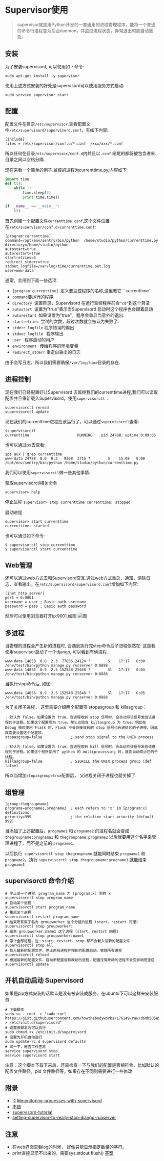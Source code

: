 Supervisor使用
===========

> supervisor就是用Python开发的一套通用的进程管理程序，能将一个普通的命令行进程变为后台daemon，并监控进程状态，异常退出时能自动重启。


安装
-------

为了安装supervisord, 可以使用如下命令:  

`sudo apt-get install -y supervisor`

使用上述方式安装的好处是supervisord可以使用服务方式启动:

`sudo service supervisor start`

配置
-------
配置文件在目录`/etc/supervisor`.查看配置文件`/etc/supervisord/supervisord.conf`，有如下内容:
```
[include]
files = /etc/supervisor/conf.d/*.conf  /xxx/xxx/*.conf
```
所以任何在目录```/etc/supervisor/conf.d```内并且以```.conf```
结尾的都将被包含进来.
目录之间以空格分隔. 

现在来看一个简单的例子.监控的进程为currenttime.py,内容如下:
```python
import time
def t():
    while 1:
        time.sleep(5)
        print time.time()

if __name__ =='__main__':
    t()

```
首先创建一个配置文件```currenttime.conf```,这个文件位置在```/etc/supervisor/conf.d/currenttime.conf```:  

```
[program:currenttime]
command=/opt/env/sentry/bin/python  /home/studio/python/currenttime.py
directory=/home/studio/python
autostart=true
autorestart=true
startretries=3
redirect_stderr=true    
stdout_logfile=/var/log/time/currenttime.out.log
user=www-data
```
通常，会用到下面一些选项:  

- ```[program:currenttime] ```定义要监控程序的名称,这里教它```currenttime``
- ```command```要运行的程序
- ```directory ```设置目录，Supervisord 在运行监控程序前会```"cd"```到这个目录
- ```autostart ```设置为"true"表示当Supervisord 启动时这个程序也会跟着启动
- ```autorestart ```如果设置为"true"，程序会重启当意外的退出.
- ```startretries ```尝试的次数，超过次数就会被认为失败了.
- ```stderr_logfile``` 程序错误的输出
- ```stdout_logfile ``` 程序输出
- ```user ``` 程序启动的用户
- ```environment ``` 传给程序的环境变量
- ```redirect_stderr``` 重定向输出的日志

由于会写日志，所以我们需要确保```/var/log/time```目录的存在.

进程控制
-------

现在我们已经配置好让Supervisord 去监控我们的currenttime进程,我们可以读取配置并且重新载入Supervisord，使用```supervisorctl ```:
```
supervisorctl reread
supervisorctl update
```

现在我们的currenttime进程应该运行了，可以通过```supervisorctl```查看:
```
$supervisorctl
currenttime                      RUNNING    pid 24788, uptime 0:09:05
```
也可以通过ps去查看:
```
$ps aux | grep currenttime
www-data 24788  0.0  0.3   9308  3716 ?        S    15:08   0:00 /opt/env/sentry/bin/python /home/studio/python/currenttime.py
```


我们可以使用`supervisorctl`做一些其他事情:

获取supervisorctl相关命令

`supervisor> help`

停止进程
`
supervisor> stop currenttime
currenttime: stopped
`

启动进程
```
supervisor> start currenttime
currenttime: started
```

也可以通过如下命令:
```
$ supervisorctl stop currenttime
$ supervisorctl start currenttime
```

Web管理
-------

还可以通过web方式去和Supervisord交互.通过web方式重启、通知、清除日志、查看输出。在```/etc/supervisord/supervisord.conf```增加如下内容:
```
[inet_http_server]
port = 0:9001
username = user ; Basic auth username
password = pass ; Basic auth password
```
然后可以使用浏览器打开ip:9001,如图
![图](http://7xk7ho.com1.z0.glb.clouddn.com/supervisor.png)


多进程
------------
当管理的进程会产生新的进程时, 会遇到执行完stop命令后子进程依然在:
这是我使用supervisor启动了一个django, 可以看到有俩进程.
```
www-data 14853  0.0  2.3  77856 24124 ?        S    17:17   0:00 /env/test/bin/python manage.py runserver 0:8888
www-data 14856  0.9  2.5 152548 25648 ?        Sl   17:17   0:04 /env/test/bin/python manage.py runserver 0:8888
```
当执行stop命令后, 如图:
```
www-data 14856  0.9  2.5 152548 25648 ?        Sl   17:17   0:05 /env/test/bin/python manage.py runserver 0:8888
```
为了关闭子进程， 这里需要介绍两个配置项 stopasgroup 和 killasgroup：
```
; 默认为 false，如果设置为 true，当进程收到 stop 信号时，会自动将该信号发给该进程的子进程。如果这个配置项为 true，那么也隐含 killasgroup 为 true。例如在 Debug 模式使用 Flask 时，Flask 不会将接收到的 stop 信号也传递给它的子进程，因此就需要设置这个配置项。
stopasgroup=false             ; send stop signal to the UNIX process 

; 默认为 false，如果设置为 true，当进程收到 kill 信号时，会自动将该信号发给该进程的子进程。如果这个程序使用了 python 的 multiprocessing 时，就能自动停止它的子线程。
killasgroup=false             ; SIGKILL the UNIX process group (def false)
```
所以当增加```stopasgroup=true```配置后， 父进程关闭子进程也就关掉了.

组管理
-----------------
```
[group:thegroupname]
programs=progname1,progname2  ; each refers to 'x' in [program:x] definitions
priority=999                  ; the relative start priority (default 999)
```
当添加了上述配置后，```progname1``` 和 ```progname2``` 的进程名就会变成 ```thegroupname:progname1``` 和 ```thegroupname:progname2``` 以后就要用这个名字来管理进程了，而不是之前的 ```progname1```.

以后执行``` supervisorctl stop thegroupname``` 就能同时结束 ```progname1``` 和 ```progname2```，执行 ```supervisorctl stop thegroupname:progname1``` 就能结束 ```progname1```


supervisorctl 命令介绍
------------------
```
# 停止某一个进程，program_name 为 [program:x] 里的 x
supervisorctl stop program_name
# 启动某个进程
supervisorctl start program_name
# 重启某个进程
supervisorctl restart program_name
# 结束所有属于名为 groupworker 这个分组的进程 (start，restart 同理)
supervisorctl stop groupworker:
# 结束 groupworker:name1 这个进程 (start，restart 同理)
supervisorctl stop groupworker:name1
# 停止全部进程，注：start、restart、stop 都不会载入最新的配置文件
supervisorctl stop all
# 载入最新的配置文件，停止原有进程并按新的配置启动、管理所有进程
supervisorctl reload
# 根据最新的配置文件，启动新配置或有改动的进程，配置没有改动的进程不会受影响而重启
supervisorctl update
```

开机自动启动 Supervisord
-------------------
如果是pip方式安装的话默认是没有被安装成服务，在ubuntu下可以这样来安装服务:
```
# 下载脚本
sudo su - root -c "sudo curl https://gist.githubusercontent.com/howthebodyworks/176149/raw/d60b505a585dda836fadecca8f6b03884153196b/supervisord.sh > /etc/init.d/supervisord"
# 设置该脚本为可以执行
sudo chmod +x /etc/init.d/supervisord
# 设置为开机自动运行
sudo update-rc.d supervisord defaults
# 试一下，是否工作正常
service supervisord stop
service supervisord start
```
注意：这个脚本下载下来后，还需检查一下与我们的配置是否相符合，比如默认的配置文件路径，pid 文件路径等，如果存在不同则需要进行一些修改

附录
-------

- 引用[monitoring-processes-with-supervisord](https://serversforhackers.com/monitoring-processes-with-supervisord)  
- [不错](http://my.oschina.net/crooner/blog/395069)
- [supervisord-tutorial](http://www.restran.net/2015/10/04/supervisord-tutorial/)
- [setting-supervisor-to-really-stop-django-runserver](https://coderwall.com/p/4tcw7w/setting-supervisor-to-really-stop-django-runserver)

注意
-------
- 在web界面查看log的时候， 好像只能显示指定数量的字符。
- print直接显示不出来的，需要sys.stdout.flush() [答案](http://stackoverflow.com/questions/13934801/supervisord-logs-dont-show-my-ouput)

